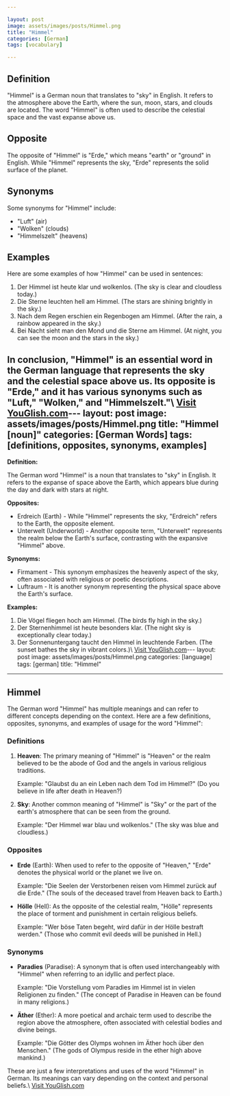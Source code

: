 ```yaml
---

layout: post
image: assets/images/posts/Himmel.png
title: "Himmel"
categories: [German]
tags: [vocabulary]

---
```


## Definition

"Himmel" is a German noun that translates to "sky" in English. It refers to the atmosphere above the Earth, where the sun, moon, stars, and clouds are located. The word "Himmel" is often used to describe the celestial space and the vast expanse above us.

## Opposite

The opposite of "Himmel" is "Erde," which means "earth" or "ground" in English. While "Himmel" represents the sky, "Erde" represents the solid surface of the planet.

## Synonyms

Some synonyms for "Himmel" include:

- "Luft" (air)
- "Wolken" (clouds)
- "Himmelszelt" (heavens)

## Examples

Here are some examples of how "Himmel" can be used in sentences:

1. Der Himmel ist heute klar und wolkenlos. (The sky is clear and cloudless today.)
2. Die Sterne leuchten hell am Himmel. (The stars are shining brightly in the sky.)
3. Nach dem Regen erschien ein Regenbogen am Himmel. (After the rain, a rainbow appeared in the sky.)
4. Bei Nacht sieht man den Mond und die Sterne am Himmel. (At night, you can see the moon and the stars in the sky.)

In conclusion, "Himmel" is an essential word in the German language that represents the sky and the celestial space above us. Its opposite is "Erde," and it has various synonyms such as "Luft," "Wolken," and "Himmelszelt."\ <a id="yg-widget-0" class="youglish-widget" data-query="Himmel" data-lang="german" data-components="8412" data-auto-start="0" data-bkg-color="theme_light" data-title="How%20to%20pronounce%20Himmel%20in%20German"  rel="nofollow" href="https://youglish.com">Visit YouGlish.com</a><script async src="https://youglish.com/public/emb/widget.js" charset="utf-8"></script>---
layout: post
image: assets/images/posts/Himmel.png
title: "Himmel [noun]"
categories: [German Words]
tags: [definitions, opposites, synonyms, examples]
---

**Definition:**

The German word "Himmel" is a noun that translates to "sky" in English. It refers to the expanse of space above the Earth, which appears blue during the day and dark with stars at night. 

**Opposites:**

- Erdreich (Earth) - While "Himmel" represents the sky, "Erdreich" refers to the Earth, the opposite element.
- Unterwelt (Underworld) - Another opposite term, "Unterwelt" represents the realm below the Earth's surface, contrasting with the expansive "Himmel" above. 

**Synonyms:**

- Firmament - This synonym emphasizes the heavenly aspect of the sky, often associated with religious or poetic descriptions.
- Luftraum - It is another synonym representing the physical space above the Earth's surface.

**Examples:**

1. Die Vögel fliegen hoch am Himmel. (The birds fly high in the sky.)
2. Der Sternenhimmel ist heute besonders klar. (The night sky is exceptionally clear today.)
3. Der Sonnenuntergang taucht den Himmel in leuchtende Farben. (The sunset bathes the sky in vibrant colors.)\ <a id="yg-widget-0" class="youglish-widget" data-query="Himmel" data-lang="german" data-components="8412" data-auto-start="0" data-bkg-color="theme_light" data-title="How%20to%20pronounce%20Himmel%20in%20German"  rel="nofollow" href="https://youglish.com">Visit YouGlish.com</a><script async src="https://youglish.com/public/emb/widget.js" charset="utf-8"></script>---
layout: post
image: assets/images/posts/Himmel.png
categories: [language]
tags: [german]
title: "Himmel"
---

## Himmel

The German word "Himmel" has multiple meanings and can refer to different concepts depending on the context. Here are a few definitions, opposites, synonyms, and examples of usage for the word "Himmel":

### Definitions

1. **Heaven**: The primary meaning of "Himmel" is "Heaven" or the realm believed to be the abode of God and the angels in various religious traditions.

   Example: "Glaubst du an ein Leben nach dem Tod im Himmel?" (Do you believe in life after death in Heaven?)

2. **Sky**: Another common meaning of "Himmel" is "Sky" or the part of the earth's atmosphere that can be seen from the ground.

   Example: "Der Himmel war blau und wolkenlos." (The sky was blue and cloudless.)

### Opposites

- **Erde** (Earth): When used to refer to the opposite of "Heaven," "Erde" denotes the physical world or the planet we live on.

  Example: "Die Seelen der Verstorbenen reisen vom Himmel zurück auf die Erde." (The souls of the deceased travel from Heaven back to Earth.)

- **Hölle** (Hell): As the opposite of the celestial realm, "Hölle" represents the place of torment and punishment in certain religious beliefs.

  Example: "Wer böse Taten begeht, wird dafür in der Hölle bestraft werden." (Those who commit evil deeds will be punished in Hell.)

### Synonyms

- **Paradies** (Paradise): A synonym that is often used interchangeably with "Himmel" when referring to an idyllic and perfect place.

  Example: "Die Vorstellung vom Paradies im Himmel ist in vielen Religionen zu finden." (The concept of Paradise in Heaven can be found in many religions.)

- **Äther** (Ether): A more poetical and archaic term used to describe the region above the atmosphere, often associated with celestial bodies and divine beings.

  Example: "Die Götter des Olymps wohnen im Äther hoch über den Menschen." (The gods of Olympus reside in the ether high above mankind.)

These are just a few interpretations and uses of the word "Himmel" in German. Its meanings can vary depending on the context and personal beliefs.\ <a id="yg-widget-0" class="youglish-widget" data-query="Himmel" data-lang="german" data-components="8412" data-auto-start="0" data-bkg-color="theme_light" data-title="How%20to%20pronounce%20Himmel%20in%20German"  rel="nofollow" href="https://youglish.com">Visit YouGlish.com</a><script async src="https://youglish.com/public/emb/widget.js" charset="utf-8"></script>